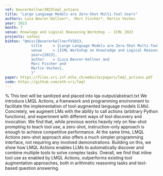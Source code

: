 ```yaml
---
ref: beurerkellner2023lmql_actions
title: "Large Language Models are Zero-Shot Multi-Tool Users"
authors: Luca Beurer-Kellner*,  Marc Fischer*, Martin Vechev
year: 2023
month: 7
venue: Knowlege and Logical Reasoning Workshop -- ICML 2023
projects: safeai
bibtex: "@misc{BeuererkellnerFV2023,
			title     = {Large Language Models are Zero-Shot Multi-Tool Users},
			venue     = {ICML Workshop on Knowledge and Logical Reasoning in the Era of Data-Driven Learning},
			year={2023},
			author    = {Luca Beurer-Kellner and
      		Marc Fischer and
      		Martin Vechev},
			}"
paper: https://files.sri.inf.ethz.ch/website/papers/lmql_actions.pdf
code: https://github.com/eth-sri/lmql
---
```


% This text will be sanitized and placed into lqa-output/abstract.txt
We introduce LMQL Actions, a framework and programming environment to facilitate the implementation of tool-augmented language models (LMs).
Concretely, we augment LMs with the ability to call actions (arbitrary Python functions), and experiment with different ways of tool discovery and invocation.
We find that, while previous works heavily rely on few-shot prompting to teach tool use, a zero-shot, instruction-only approach is enough to achieve competitive performance. At the same time, LMQL Actions zero-shot approach also offers a much simpler programming interface, not requiring any involved demonstrations. Building on this, we show how LMQL Actions enables LLMs to automatically discover and combine multiple tools to solve complex tasks. Overall, we find that inline tool use as enabled by LMQL Actions, outperforms existing tool augmentation approaches, both in arithmetic reasoning tasks and text-based question answering.
